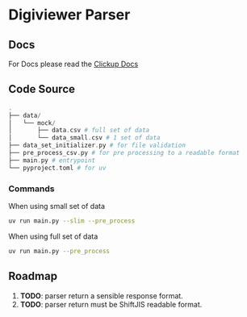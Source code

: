 # Digiviewer Parser

## Docs
For Docs please read the [Clickup Docs](https://app.clickup.com/90161147485/v/dc/2kz0bvjx-2716/2kz0bvjx-636)


## Code Source
```php
.
├── data/
│   └── mock/
│       ├── data.csv # full set of data
│       └── data_small.csv # 1 set of data
├── data_set_initializer.py # for file validation 
├── pre_process_csv.py # for pre processing to a readable format
├── main.py # entrypoint 
└── pyproject.toml # for uv

```

### Commands
When using small set of data
```bash
uv run main.py --slim --pre_process
```

When using full set of data
```bash
uv run main.py --pre_process
```

## Roadmap
1.  **TODO**: parser return a sensible response format.
2.  **TODO**: parser return must be ShiftJIS readable format.
